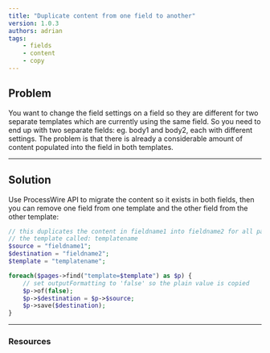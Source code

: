 ```yaml
---
title: "Duplicate content from one field to another"
version: 1.0.3
authors: adrian
tags:
    - fields
    - content
    - copy
---
```


## Problem

You want to change the field settings on a field so they are different for two separate templates which are currently using the same field. So you need to end up with two separate fields: eg. body1 and body2, each with different settings. The problem is that there is already a considerable amount of content populated into the field in both templates.

---

## Solution

Use ProcessWire API to migrate the content so it exists in both fields, then you can remove one field from one template and the other field from the other template:

```php
// this duplicates the content in fieldname1 into fieldname2 for all pages with
// the template called: templatename
$source = "fieldname1";
$destination = "fieldname2";
$template = "templatename";

foreach($pages->find("template=$template") as $p) {
    // set outputFormatting to 'false' so the plain value is copied
    $p->of(false);
    $p->$destination = $p->$source;
    $p->save($destination);
}
```

---

### Resources
